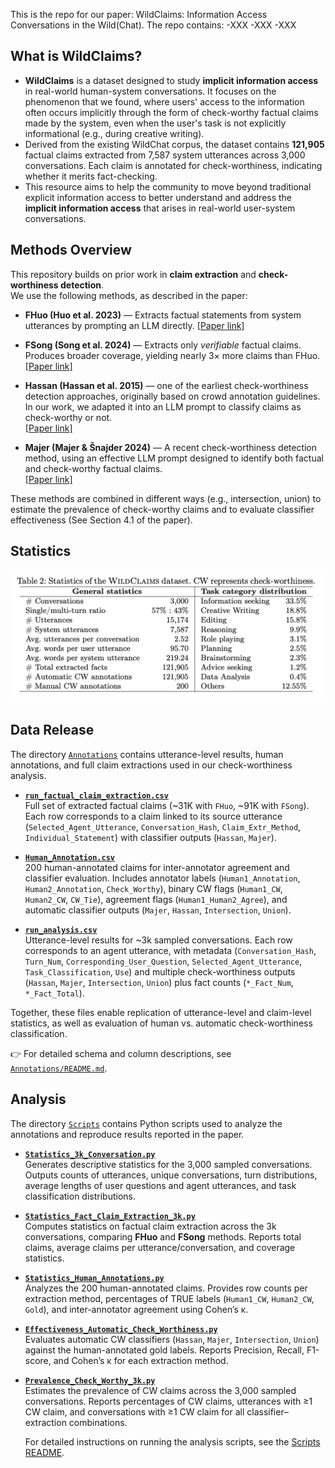 This is the repo for our paper: WildClaims: Information Access Conversations in the Wild(Chat). The repo contains:
-XXX
-XXX
-XXX


## What is WildClaims?
- **WildClaims** is a dataset designed to study **implicit information access** in real-world human-system conversations. It focuses on the phenomenon that we found, where users' access to the information often occurs implicitly through the form of check-worthy factual claims made by the system, even when the user's task is not explicitly informational (e.g., during creative writing).
- Derived from the existing WildChat corpus, the dataset contains **121,905** factual claims extracted from 7,587 system utterances across 3,000 conversations. Each claim is annotated for check-worthiness, indicating whether it merits fact-checking.
- This resource aims to help the community to move beyond traditional explicit information access to better understand and address the **implicit information access** that arises in real-world user-system conversations. 

## Methods Overview

This repository builds on prior work in **claim extraction** and **check-worthiness detection**.  
We use the following methods, as described in the paper:

- **FHuo (Huo et al. 2023)** — Extracts factual statements from system utterances by prompting an LLM directly. 
  [[Paper link]](https://dl.acm.org/doi/fullHtml/10.1145/3624918.3625336/)  

- **FSong (Song et al. 2024)** — Extracts only *verifiable* factual claims. Produces broader coverage, yielding nearly 3× more claims than FHuo.  
  [[Paper link]](https://aclanthology.org/2024.findings-emnlp.552//)  

- **Hassan (Hassan et al. 2015)** — one of the earliest check-worthiness detection approaches, originally based on crowd annotation guidelines. In our work, we adapted it into an LLM prompt to classify claims as check-worthy or not.  
  [[Paper link]](https://dl.acm.org/doi/10.1145/2806416.2806652)  

- **Majer (Majer & Šnajder 2024)** — A recent check-worthiness detection method, using an effective LLM prompt designed to identify both factual and check-worthy factual claims.  
  [[Paper link]](https://aclanthology.org/2024.fever-1.27//)  

These methods are combined in different ways (e.g., intersection, union) to estimate the prevalence of check-worthy claims and to evaluate classifier effectiveness (See Section 4.1 of the paper).

## Statistics
![Statistics](https://github.com/shakibaam/wildclaims/blob/main/Statistics.png?raw=true)


## Data Release  

The directory [`Annotations`](Annotations/) contains utterance-level results, human annotations, and full claim extractions used in our check-worthiness analysis.

- [**`run_factual_claim_extraction.csv`**](Annotations/run_factual_claim_extraction.csv)  
  Full set of extracted factual claims (~31K with `FHuo`, ~91K with `FSong`). Each row corresponds to a claim linked to its source utterance (`Selected_Agent_Utterance`, `Conversation_Hash`, `Claim_Extr_Method`, `Individual_Statement`) with classifier outputs (`Hassan`, `Majer`). 


- [**`Human_Annotation.csv`**](Annotations/Human_Annotation.csv)  
  200 human-annotated claims for inter-annotator agreement and classifier evaluation. Includes annotator labels (`Human1_Annotation`, `Human2_Annotation`, `Check_Worthy`), binary CW flags (`Human1_CW`, `Human2_CW`, `CW_Tie`), agreement flags (`Human1_Human2_Agree`), and automatic classifier outputs (`Majer`, `Hassan`, `Intersection`, `Union`).  

- [**`run_analysis.csv`**](Annotations/run_analysis.csv)  
  Utterance-level results for ~3k sampled conversations. Each row corresponds to an agent utterance, with metadata (`Conversation_Hash`, `Turn_Num`, `Corresponding_User_Question`, `Selected_Agent_Utterance`, `Task_Classification`, `Use`) and multiple check-worthiness outputs (`Hassan`, `Majer`, `Intersection`, `Union`) plus fact counts (`*_Fact_Num`, `*_Fact_Total`).  

Together, these files enable replication of utterance-level and claim-level statistics, as well as evaluation of human vs. automatic check-worthiness classification.  

👉 For detailed schema and column descriptions, see [`Annotations/README.md`](Annotations/README.md).


## Analysis  

The directory [`Scripts`](Scripts/) contains Python scripts used to analyze the annotations and reproduce results reported in the paper.  

- [**`Statistics_3k_Conversation.py`**](Scripts/Statistics_3k_Conversation.py)  
  Generates descriptive statistics for the 3,000 sampled conversations. Outputs counts of utterances, unique conversations, turn distributions, average lengths of user questions and agent utterances, and task classification distributions.  

- [**`Statistics_Fact_Claim_Extraction_3k.py`**](Scripts/Statistics_Fact_Claim_Extraction_3k.py)  
  Computes statistics on factual claim extraction across the 3k conversations, comparing **FHuo** and **FSong** methods. Reports total claims, average claims per utterance/conversation, and coverage statistics.  

- [**`Statistics_Human_Annotations.py`**](Scripts/Statistics_Human_Annotations.py)  
  Analyzes the 200 human-annotated claims. Provides row counts per extraction method, percentages of TRUE labels (`Human1_CW`, `Human2_CW`, `Gold`), and inter-annotator agreement using Cohen’s κ.  

- [**`Effectiveness_Automatic_Check_Worthiness.py`**](Scripts/Effectiveness_Automatic_Check_Worthiness.py)  
  Evaluates automatic CW classifiers (`Hassan`, `Majer`, `Intersection`, `Union`) against the human-annotated gold labels. Reports Precision, Recall, F1-score, and Cohen’s κ for each extraction method.  

- [**`Prevalence_Check_Worthy_3k.py`**](Scripts/Prevalence_Check_Worthy_3k.py)  
  Estimates the prevalence of CW claims across the 3,000 sampled conversations. Reports percentages of CW claims, utterances with ≥1 CW claim, and conversations with ≥1 CW claim for all classifier–extraction combinations. 

  For detailed instructions on running the analysis scripts, see the [Scripts README](Scripts/README.md). 

